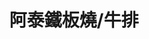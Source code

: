 ---
title: "阿泰鐵板燒/牛排"
description: "阿泰鐵板燒/牛排"
layout: shop
keywords:
  - 美食競賽
  - 台灣美食
  - 美食精選
datePublished: "2025-06-30"
dateModified: "2025-07-06"
city: "新北市"
district: "永和區"
address: "新北市永和區保平路18巷21號"
phone: "0286603456"
geo: "25.00797063502691, 121.51187453749408"
google_map: "https://maps.app.goo.gl/qSCPEnuUdzWHTxW19"
footinder: "https://footinder.com.tw/%e6%96%b0%e5%8c%97%e5%b8%82%e6%b0%b8%e5%92%8c%e5%8d%80/7425/"
official: ""
award:
  - name: "夜市王"
    year: "2024"
    entries:
      - nightMarket: "樂華夜市"
        food_type: "牛肉"
        rank: "第四名"

---